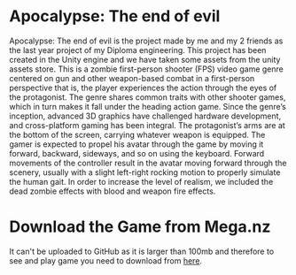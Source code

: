 # Apocalypse: The end of evil
Apocalypse: The end of evil is the project made by me and my 2 friends as the last year project of my Diploma engineering. This project has been created in the Unity engine and we have taken some assets from the unity assets store.
This is a zombie first-person shooter (FPS) video game genre centered on gun and other weapon-based combat in a first-person perspective that is, the player experiences the action through the eyes of the protagonist. The genre shares common traits with other shooter games, which in turn makes it fall under the heading action game. Since the genre’s inception, advanced 3D graphics have challenged hardware development, and cross-platform gaming has been integral.
The protagonist’s arms are at the bottom of the screen, carrying whatever weapon is equipped. The gamer is expected to propel his avatar through the game by moving it forward, backward, sideways, and so on using the keyboard. Forward movements of the controller result in the avatar moving forward through the scenery, usually with a slight left-right rocking motion to properly simulate the human gait. In order to increase the level of realism, we included the dead zombie effects with blood and weapon fire effects.

# Download the Game from Mega.nz
It can't be uploaded to GitHub as it is larger than 100mb and therefore to see and play game you need to download from [here](https://mega.nz/file/qwN1ECwS#KecH3t6JouM91H5qsFYU3yNL1ezbnDVx-J2UylfhVMc).
